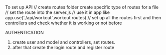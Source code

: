To set up API
// create routes folder create specific type of routes for a file
// set the route into the server.js
// use it in app like app.use('./api/workout',workout routes)
// set up all the routes first and then controllers and check whether it is working or not before



AUTHENTICATION
1. create user and model and controllers, set routes.
2. after that create the login route and register route